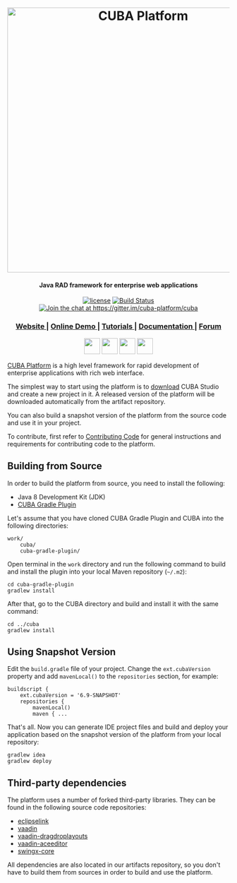 <h1 align="center"> <a href="https://www.cuba-platform.com/"><img src="https://github.com/funxies/cuba/blob/master/img/Cuba_Logo.png" alt="CUBA Platform" width="600" align="center"></a>
</h1>  

<h4 align="center">Java RAD framework for enterprise web applications</h4>
  
<p align="center">
<a href="http://www.apache.org/licenses/LICENSE-2.0"><img src="https://img.shields.io/badge/license-Apache%20License%202.0-blue.svg?style=flat" alt="license" title=""></a>
<a href="https://travis-ci.org/cuba-platform/cuba"><img src="https://travis-ci.org/cuba-platform/cuba.svg?branch=master" alt="Build Status" title=""></a>
<a href="https://gitter.im/cuba-platform/cuba"><img src="https://badges.gitter.im/Join%20Chat.svg" alt="Join the chat at https://gitter.im/cuba-platform/cuba" title=""></a>
</p>


<div align="center">
  <h3>
    <a href="https://www.cuba-platform.com/" target="_blank">
      Website
    </a>
    <span> | </span>
    <a href="https://www.cuba-platform.com/online-demo" target="_blank">
      Online Demo
    </a>
    <span> | </span>
    <a href="https://www.cuba-platform.com/tutorials" target="_blank">
      Tutorials
    </a>
    <span> | </span>
    <a href="https://www.cuba-platform.com/documentation" target="_blank">
      Documentation
    </a>
    <span> | </span>
    <a href="https://www.cuba-platform.com/discuss/" target="_blank">
      Forum
    </a>
  </h3>
</div>

<p align="center">
<a href="https://twitter.com/CubaPlatform" target="_blank"><img src="https://github.com/funxies/cuba/blob/master/img/twitter.png" height="36px" alt="" title=""></a>
<a href="https://www.facebook.com/CUBAplatform/" target="_blank"><img src="https://github.com/funxies/cuba/blob/master/img/facebook.png" height="36px" margin-left="20px" alt="" title=""></a>
<a href="https://www.linkedin.com/company/cuba-platform/" target="_blank"><img src="https://github.com/funxies/cuba/blob/master/img/linkedin.png" height="36px" margin-left="20px" alt="" title=""></a>
<a href="https://vimeo.com/channels/cubaplatform" target="_blank"><img src="https://github.com/funxies/cuba/blob/master/img/vimeo.png" height="36px" margin-left="20px" alt="" title=""></a>
</p>
  
[CUBA Platform](https://www.cuba-platform.com) is a high level framework for rapid development of enterprise applications with rich web interface.

The simplest way to start using the platform is to [download](https://www.cuba-platform.com/download) CUBA Studio and create a new project in it. A released version of the platform will be downloaded automatically from the artifact repository.

You can also build a snapshot version of the platform from the source code and use it in your project.

To contribute, first refer to [Contributing Code](https://github.com/cuba-platform/cuba/blob/master/CONTRIBUTING.md) for general instructions and requirements for contributing code to the platform.

## Building from Source

In order to build the platform from source, you need to install the following:
* Java 8 Development Kit (JDK)
* [CUBA Gradle Plugin](https://github.com/cuba-platform/cuba-gradle-plugin)

Let's assume that you have cloned CUBA Gradle Plugin and CUBA into the following directories:
```
work/
    cuba/
    cuba-gradle-plugin/
```

Open terminal in the `work` directory and run the following command to build and install the plugin into your local Maven repository (`~/.m2`):
```
cd cuba-gradle-plugin
gradlew install
```

After that, go to the CUBA directory and build and install it with the same command:
```
cd ../cuba
gradlew install
```

## Using Snapshot Version

Edit the `build.gradle` file of your project. Change the `ext.cubaVersion` property and add `mavenLocal()` to the `repositories` section, for example:
```
buildscript {
    ext.cubaVersion = '6.9-SNAPSHOT'
    repositories {
        mavenLocal()
        maven { ...
```
That's all. Now you can generate IDE project files and build and deploy your application based on the snapshot version of the platform from your local repository:
 ```
 gradlew idea
 gradlew deploy
 ```

## Third-party dependencies

The platform uses a number of forked third-party libraries. They can be found in the following source code repositories:

* [eclipselink](https://github.com/cuba-platform/eclipselink)
* [vaadin](https://github.com/cuba-platform/vaadin)
* [vaadin-dragdroplayouts](https://github.com/cuba-platform/vaadin-dragdroplayouts)
* [vaadin-aceeditor](https://github.com/cuba-platform/vaadin-aceeditor)
* [swingx-core](https://github.com/cuba-platform/swingx-core)

All dependencies are also located in our artifacts repository, so you don't have to build them from sources in order to build and use the platform.
